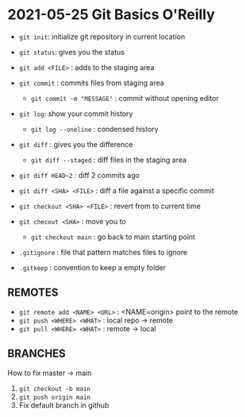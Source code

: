# 2021-05-25 Git Basics O'Reilly

- `git init`: initialize git repository in current location
- `git status`: gives you the status
- `git add <FILE>` : adds <FILE> to the staging area
- `git commit` : commits files from staging area
	- `git commit -m "MESSAGE"` : commit without opening editor
- `git log`: show your commit history
	- `git log --oneline` : condensed history

- `git diff` : gives you the difference
	- `git diff --staged` : diff files in the staging area

- `git diff HEAD~2` : diff 2 commits ago
- `git diff <SHA> <FILE>` : diff a file against a specific commit

- `git checkout <SHA> <FILE>` : revert <FILE> from <SHA> to current time
- `git checout <SHA>` : move you to <SHA>
	- `git checkout main` : go back to main starting point

- `.gitignore` : file that pattern matches files to ignore
- `.gitkeep` : convention to keep a empty folder

## REMOTES

- `git remote add <NAME> <URL>` : <NAME=origin> point to the remote
- `git push <WHERE> <WHAT>` : local repo -> remote
- `git pull <WHERE> <WHAT>` : remote -> local

## BRANCHES
	
How to fix master -> main
	
1. `git checkout -b main`
2. `git push origin main`
3. Fix default branch in github
